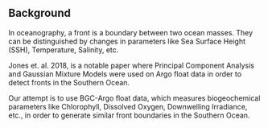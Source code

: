 ## Background
In oceanography, a front is a boundary between two ocean masses. They can be distinguished by changes in parameters like Sea Surface Height (SSH), Temperature, Salinity, etc.

Jones et. al. 2018, is a notable paper where Principal Component Analysis and Gaussian Mixture Models were used on Argo float data in order to detect fronts in the Southern Ocean. 

Our attempt is to use BGC-Argo float data, which measures biogeochemical parameters like Chlorophyll, Dissolved Oxygen, Downwelling Irradiance, etc., in order to generate similar front boundaries in the Southern Ocean. 
